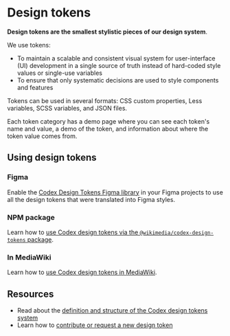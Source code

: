 # Design tokens

**Design tokens are the smallest stylistic pieces of our design system**.

We use tokens:
- To maintain a scalable and consistent visual system for user-interface (UI) development in a
  single source of truth instead of hard-coded style values or single-use variables
- To ensure that only systematic decisions are used to style components and features

Tokens can be used in several formats: CSS custom properties, Less variables, SCSS variables, and JSON files.

Each token category has a demo page where you can see each token's name and value, a demo of the
token, and information about where the token value comes from.

## Using design tokens

### Figma

Enable the [Codex Design Tokens Figma library](https://www.figma.com/file/mRvSsFD2Kwh8AZNjlx7rIl/%E2%9C%A8-Design-Tokens-%5BWIP%5D?type=design&node-id=0-1&mode=design)
in your Figma projects to use all the design tokens that were translated into Figma styles.

### NPM package

Learn how to [use Codex design tokens via the `@wikimedia/codex-design-tokens` package](../using-codex/usage.html#using-design-tokens).

### In MediaWiki

Learn how to [use Codex design tokens in MediaWiki](https://www.mediawiki.org/wiki/Codex#Using_Codex_design_tokens).

## Resources

- Read about the [definition and structure of the Codex design tokens system](./definition-and-structure.html)
- Learn how to [contribute or request a new design token](../contributing/designing-tokens.html)
